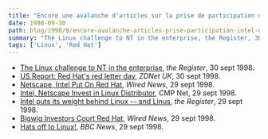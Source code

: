 ```yaml
---
title: "Encore une avalanche d'articles sur la prise de participation d'Intel et Netscape dans Red Hat"
date: 1998-09-30
path: blog/1998/9/encore-avalanche-articles-prise-participation-intel-netscape-red-hat
summary: "The Linux challenge to NT in the enterprise, the Register, 30 sept 1998."
tags: ['Linux', 'Red Hat']
---
```


<UL>

<LI><A HREF="http://www.theregister.co.uk/980930-000008.html">The Linux challenge to NT in the enterprise</A>, <EM>the Register</EM>,
30 sept 1998.
<LI><A HREF="http://www.zdnet.co.uk/news/1998/38/ns-5599.html">US Report: Red Hat's red letter day</A>, <EM>ZDNet UK</EM>, 30 sept 1998.
<LI><A HREF="http://www.wired.com/news/news/business/story/15317.html">Netscape, Intel Put On Red Hat</A>, <EM>Wired News</EM>, 29 sept 1998.
<LI><A HREF="http://www.internetwk.com/news0998/news092998-7.htm">Intel, Netscape Invest in Linux Distributor</A>, CMP Net, 29 sept 1998.
<LI><A HREF="http://www.theregister.co.uk/980929-000022.html">Intel puts its weight behind Linux -- and Linus</A>, <EM>the Register</EM>,
29 sept 1998.
<LI><A HREF="http://www.wired.com/news/news/business/story/15302.html">Bigwig Investors Court Red Hat</A>, <EM>Wired News</EM>, 29 sept 1998.
<LI><A HREF="http://news.bbc.co.uk/hi/english/sci/tech/newsid_183000/183027.stm">Hats off to Linux!</A>, <EM>BBC News</EM>, 29 sept 1998.
</UL>


